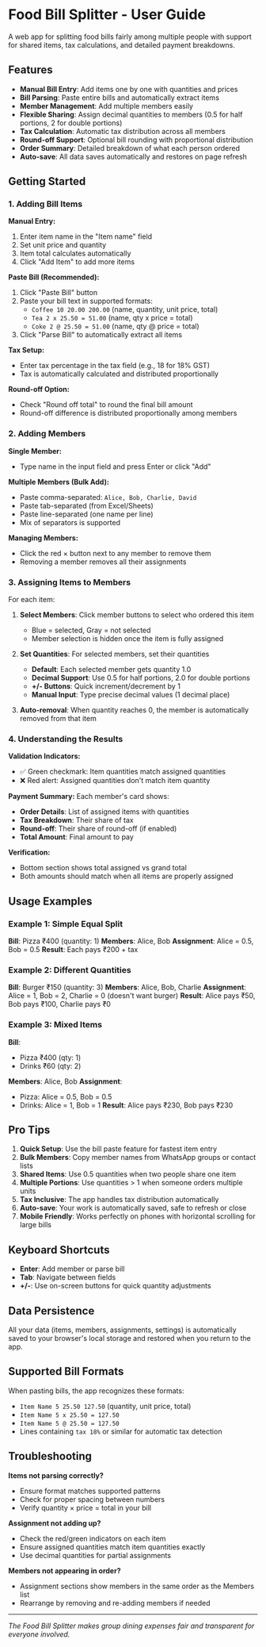 # Food Bill Splitter - User Guide

A web app for splitting food bills fairly among multiple people with support for shared items, tax calculations, and detailed payment breakdowns.

## Features

- **Manual Bill Entry**: Add items one by one with quantities and prices
- **Bill Parsing**: Paste entire bills and automatically extract items
- **Member Management**: Add multiple members easily
- **Flexible Sharing**: Assign decimal quantities to members (0.5 for half portions, 2 for double portions)
- **Tax Calculation**: Automatic tax distribution across all members
- **Round-off Support**: Optional bill rounding with proportional distribution
- **Order Summary**: Detailed breakdown of what each person ordered
- **Auto-save**: All data saves automatically and restores on page refresh

## Getting Started

### 1. Adding Bill Items

**Manual Entry:**
1. Enter item name in the "Item name" field
2. Set unit price and quantity
3. Item total calculates automatically
4. Click "Add Item" to add more items

**Paste Bill (Recommended):**
1. Click "Paste Bill" button
2. Paste your bill text in supported formats:
   - `Coffee 10 20.00 200.00` (name, quantity, unit price, total)
   - `Tea 2 x 25.50 = 51.00` (name, qty x price = total)
   - `Coke 2 @ 25.50 = 51.00` (name, qty @ price = total)
3. Click "Parse Bill" to automatically extract all items

**Tax Setup:**
- Enter tax percentage in the tax field (e.g., 18 for 18% GST)
- Tax is automatically calculated and distributed proportionally

**Round-off Option:**
- Check "Round off total" to round the final bill amount
- Round-off difference is distributed proportionally among members

### 2. Adding Members

**Single Member:**
- Type name in the input field and press Enter or click "Add"

**Multiple Members (Bulk Add):**
- Paste comma-separated: `Alice, Bob, Charlie, David`
- Paste tab-separated (from Excel/Sheets)
- Paste line-separated (one name per line)
- Mix of separators is supported

**Managing Members:**
- Click the red × button next to any member to remove them
- Removing a member removes all their assignments

### 3. Assigning Items to Members

For each item:

1. **Select Members**: Click member buttons to select who ordered this item
   - Blue = selected, Gray = not selected
   - Member selection is hidden once the item is fully assigned

2. **Set Quantities**: For selected members, set their quantities
   - **Default**: Each selected member gets quantity 1.0
   - **Decimal Support**: Use 0.5 for half portions, 2.0 for double portions
   - **+/- Buttons**: Quick increment/decrement by 1
   - **Manual Input**: Type precise decimal values (1 decimal place)

3. **Auto-removal**: When quantity reaches 0, the member is automatically removed from that item

### 4. Understanding the Results

**Validation Indicators:**
- ✅ Green checkmark: Item quantities match assigned quantities
- ❌ Red alert: Assigned quantities don't match item quantity

**Payment Summary:**
Each member's card shows:
- **Order Details**: List of assigned items with quantities
- **Tax Breakdown**: Their share of tax
- **Round-off**: Their share of round-off (if enabled)
- **Total Amount**: Final amount to pay

**Verification:**
- Bottom section shows total assigned vs grand total
- Both amounts should match when all items are properly assigned

## Usage Examples

### Example 1: Simple Equal Split
**Bill**: Pizza ₹400 (quantity: 1)
**Members**: Alice, Bob
**Assignment**: Alice = 0.5, Bob = 0.5
**Result**: Each pays ₹200 + tax

### Example 2: Different Quantities
**Bill**: Burger ₹150 (quantity: 3)
**Members**: Alice, Bob, Charlie
**Assignment**: Alice = 1, Bob = 2, Charlie = 0 (doesn't want burger)
**Result**: Alice pays ₹50, Bob pays ₹100, Charlie pays ₹0

### Example 3: Mixed Items
**Bill**: 
- Pizza ₹400 (qty: 1)
- Drinks ₹60 (qty: 2)

**Members**: Alice, Bob
**Assignment**: 
- Pizza: Alice = 0.5, Bob = 0.5
- Drinks: Alice = 1, Bob = 1
**Result**: Alice pays ₹230, Bob pays ₹230

## Pro Tips

1. **Quick Setup**: Use the bill paste feature for fastest item entry
2. **Bulk Members**: Copy member names from WhatsApp groups or contact lists
3. **Shared Items**: Use 0.5 quantities when two people share one item
4. **Multiple Portions**: Use quantities > 1 when someone orders multiple units
5. **Tax Inclusive**: The app handles tax distribution automatically
6. **Auto-save**: Your work is automatically saved, safe to refresh or close
7. **Mobile Friendly**: Works perfectly on phones with horizontal scrolling for large bills

## Keyboard Shortcuts

- **Enter**: Add member or parse bill
- **Tab**: Navigate between fields
- **+/-**: Use on-screen buttons for quick quantity adjustments

## Data Persistence

All your data (items, members, assignments, settings) is automatically saved to your browser's local storage and restored when you return to the app.

## Supported Bill Formats

When pasting bills, the app recognizes these formats:
- `Item Name 5 25.50 127.50` (quantity, unit price, total)
- `Item Name 5 x 25.50 = 127.50`
- `Item Name 5 @ 25.50 = 127.50`
- Lines containing `tax 18%` or similar for automatic tax detection

## Troubleshooting

**Items not parsing correctly?**
- Ensure format matches supported patterns
- Check for proper spacing between numbers
- Verify quantity × price = total in your bill

**Assignment not adding up?**
- Check the red/green indicators on each item
- Ensure assigned quantities match item quantities exactly
- Use decimal quantities for partial assignments

**Members not appearing in order?**
- Assignment sections show members in the same order as the Members list
- Rearrange by removing and re-adding members if needed

---

*The Food Bill Splitter makes group dining expenses fair and transparent for everyone involved.*